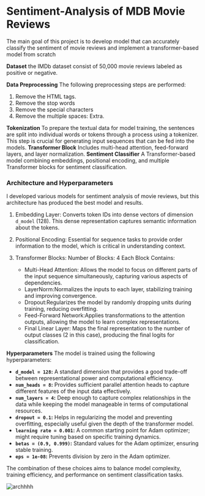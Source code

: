 # Sentiment-Analysis of MDB Movie Reviews
The main goal of this project is to develop model that can accurately classify the sentiment of movie reviews and implement a transformer-based model from scratch

**Dataset**
the IMDb dataset consist of 50,000 movie reviews labeled as positive or negative.

**Data Preprocessing**
The following preprocessing steps are performed:
1. Remove the HTML tags.
2. Remove the stop words
3. Remove the special  characters
4. Remove the multiple spaces: Extra.

**Tokenization**
To prepare the textual data for model training, the sentences are split into individual words or tokens through a process using a tokenizer. This step is crucial for generating input sequences that can be fed into the models.
**Transformer Block**
Includes multi-head attention, feed-forward layers, and layer normalization.
**Sentiment Classifier**
A Transformer-based model combining embeddings, positional encoding, and multiple Transformer blocks for sentiment classification.

### Architecture and Hyperparameters
I developed various models for sentiment analysis of movie reviews, but this architecture has produced the best model and results.
1. Embedding Layer: Converts token IDs into dense vectors of dimension `d_model` (128). This dense representation captures semantic information about the tokens.

2. Positional Encoding: Essential for sequence tasks to provide order information to the model, which is critical in understanding context.

3. Transformer Blocks:
Number of Blocks: 4
Each Block Contains:
    - Multi-Head Attention: Allows the model to focus on different parts of the input sequence simultaneously, capturing various aspects of dependencies.
    - LayerNorm:Normalizes the inputs to each layer, stabilizing training and improving convergence.
    - Dropout:Regularizes the model by randomly dropping units during training, reducing overfitting.
    - Feed-Forward Network:Applies transformations to the attention outputs, allowing the model to learn complex representations.
    - Final Linear Layer: Maps the final representation to the number of output classes (2 in this case), producing the final logits for classification.

**Hyperparameters** 
The model is trained using the following hyperparameters:

- **`d_model = 128`:** A standard dimension that provides a good trade-off between representational power and computational efficiency.
- **`num_heads = 8`:** Provides sufficient parallel attention heads to capture different features of the input data effectively.
- **`num_layers = 4`:** Deep enough to capture complex relationships in the data while keeping the model manageable in terms of computational resources.
- **`dropout = 0.1`:** Helps in regularizing the model and preventing overfitting, especially useful given the depth of the transformer model.
- **`learning rate = 0.001`:** A common starting point for Adam optimizer; might require tuning based on specific training dynamics.
- **`betas = (0.9, 0.999)`:** Standard values for the Adam optimizer, ensuring stable training.
- **`eps = 1e-08`:** Prevents division by zero in the Adam optimizer.

The combination of these choices aims to balance model complexity, training efficiency, and performance on sentiment classification tasks.

![archhhh](https://github.com/user-attachments/assets/1cd30713-9965-488e-97f6-5bd2ade93a3b)



